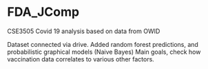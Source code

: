 # FDA_JComp

CSE3505 
Covid 19 analysis based on data from OWID

Dataset connected via drive. 
Added random forest predictions, and probabilistic graphical models (Naive Bayes)
Main goals, check how vaccination data correlates to various other factors.
